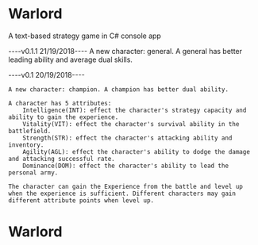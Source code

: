 # Warlord
A text-based strategy game in C# console app

----v0.1.1 21/19/2018----
     A new character: general. A general has better leading ability and average dual skills.


----v0.1 20/19/2018----

    A new character: champion. A champion has better dual ability.

    A character has 5 attributes: 
        Intelligence(INT): effect the character's strategy capacity and ability to gain the experience.
        Vitality(VIT): effect the character's survival ability in the battlefield.
        Strength(STR): effect the character's attacking ability and inventory.
        Agility(AGL): effect the character's ability to dodge the damage and attacking successful rate.
        Dominance(DOM): effect the character's ability to lead the personal army.

    The character can gain the Experience from the battle and level up when the experience is sufficient. Different characters may gain different attribute points when level up.

# Warlord
